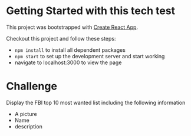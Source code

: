 # Getting Started with this tech test

This project was bootstrapped with [Create React App](https://github.com/facebook/create-react-app).

Checkout this project and follow these steps:
- `npm install` to install all dependent packages
- `npm start` to set up the development server and start working
- navigate to localhost:3000 to view the page

# Challenge

Display the FBI top 10 most wanted list including the following information
- A picture
- Name
- description